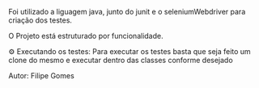 Foi utilizado a liguagem java, junto do junit e o seleniumWebdriver para criação dos testes.

O Projeto está estruturado por funcionalidade.

⚙️ Executando os testes:
Para executar os testes basta que seja feito um clone do mesmo e executar dentro das classes conforme desejado

Autor: Filipe Gomes

